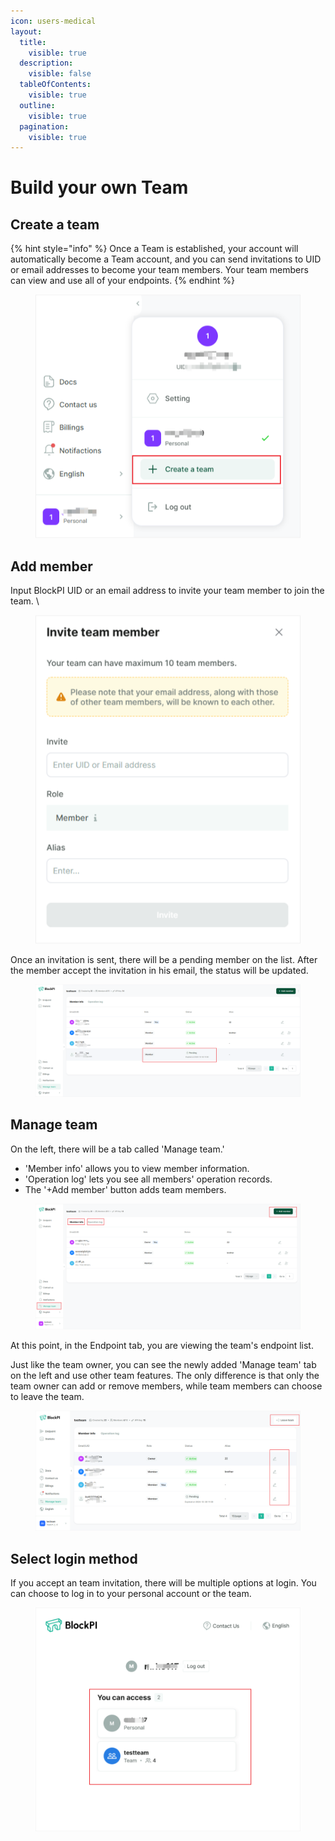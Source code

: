 ```yaml
---
icon: users-medical
layout:
  title:
    visible: true
  description:
    visible: false
  tableOfContents:
    visible: true
  outline:
    visible: true
  pagination:
    visible: true
---
```


# Build your own Team

## Create a team

{% hint style="info" %}
Once a Team is established, your account will automatically become a Team account, and you can send invitations to UID or email addresses to become your team members. Your team members can view and use all of your endpoints.
{% endhint %}

<figure><img src="../../.gitbook/assets/Team 1.png" alt=""><figcaption></figcaption></figure>

## Add member

Input BlockPI UID or an email address to invite your team member to join the team. \


<figure><img src="../../.gitbook/assets/Team 2.png" alt=""><figcaption></figcaption></figure>

Once an invitation is sent, there will be a pending member on the list. After the member accept the invitation in his email, the status will  be updated.&#x20;

<figure><img src="../../.gitbook/assets/Team 4.png" alt=""><figcaption></figcaption></figure>

## Manage team

On the left, there will be a tab called 'Manage team.'

* &#x20;'Member info' allows you to view member information.
* &#x20;'Operation log' lets you see all members' operation records.
* The '+Add member' button adds team members.

<figure><img src="../../.gitbook/assets/Team 3.png" alt=""><figcaption></figcaption></figure>

At this point, in the Endpoint tab, you are viewing the team's endpoint list.&#x20;

Just like the team owner, you can see the newly added 'Manage team' tab on the left and use other team features. The only difference is that only the team owner can add or remove members, while team members can choose to leave the team.

<figure><img src="../../.gitbook/assets/Team 6.png" alt=""><figcaption></figcaption></figure>

## Select login method

If you accept an team invitation, there will be multiple options at login. You can choose to log in to your personal account or the team.

<figure><img src="../../.gitbook/assets/Team 5.png" alt=""><figcaption></figcaption></figure>
